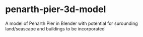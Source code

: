 # penarth-pier-3d-model
A model of Penarth Pier in Blender with potential for surounding land/seascape and buildings to be incorporated
